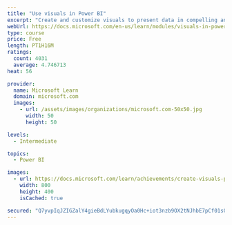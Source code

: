 ```yaml
---
title: "Use visuals in Power BI"
excerpt: "Create and customize visuals to present data in compelling and insightful ways."
webUrl: https://docs.microsoft.com/en-us/learn/modules/visuals-in-power-bi/
type: course
price: Free
length: PT1H16M
ratings:
  count: 4031
  average: 4.746713
heat: 56

provider:
  name: Microsoft Learn
  domain: microsoft.com
  images:
    - url: /assets/images/organizations/microsoft.com-50x50.jpg
      width: 50
      height: 50

levels:
  - Intermediate

topics:
  - Power BI

images:
  - url: https://docs.microsoft.com/learn/achievements/create-visuals-power-bi-desktop-social.png
    width: 800
    height: 400
    isCached: true

secured: "Q7yvpIqJZIGZalY4gieBdLYubkugqyOa0Hc+iot3nzb9OX2tNJhbE7pCf01sQRU+fHG63z3zSsE69rsoUNBopp8OXcnelSiUJiwLgt+gfcUe87tOhDexouqALseC/w55z9rRWlXhW10xAXzFfMHlsw1T3NqFfe6zerJwKq5yVXMv0xN9VHi7M15ba4U44QybgmVJJKxbTgjMTvAyar1V5sDNNWq10eT4kyqt3VADsI0mVzTvkyHaXrJ1cyxQXk0ctjnfkXm/mYdqSTKMfIwmeeXlw8i5O9PttIJ72ZPCN/VLTSN2IMO8wPAeL9ee2bzxEIuMVaKQZJmPTJ/Gs/XOYdAzFBU9tC5QogmTrNJXMkGcvIKRa0bcBeSX4WsKYdabG7GcTq/8YmKsbFTxCkDISpcJUua62FW0pX73ue1sb6Y=;y3nMx//yl8wkMbQT0VPHww=="
---
```


